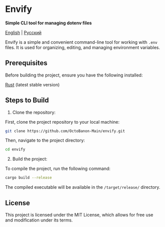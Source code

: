 # Envify

**Simple CLI tool for managing dotenv files**

[English](README.md) | [Русский](README.ru.md)

Envify is a simple and convenient command-line tool for working with `.env` files. It is used for organizing, editing, and managing environment variables.

## Prerequisites

Before building the project, ensure you have the following installed:

[Rust](https://www.rust-lang.org/tools/install) (latest stable version)

## Steps to Build

1. Clone the repository:

First, clone the project repository to your local machine:

```bash
git clone https://github.com/OctoBanon-Main/envify.git
```

Then, navigate to the project directory:

```bash
cd envify
```

2. Build the project:

To compile the project, run the following command:

```bash
cargo build --release
```

The compiled executable will be available in the `/target/release/` directory.

## License

This project is licensed under the MIT License, which allows for free use and modification under its terms.
